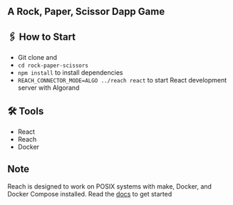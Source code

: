 ## A Rock, Paper, Scissor Dapp Game

## 🖇 How to Start

- Git clone and
- `cd rock-paper-scissors`
- `npm install` to install dependencies
- `REACH_CONNECTOR_MODE=ALGO ../reach react` to start React development server with Algorand

## 🛠 Tools

- React
- Reach
- Docker

## Note
Reach is designed to work on POSIX systems with make, Docker, and Docker Compose installed. Read the [docs](https://docs.reach.sh/quickstart/) to get started
